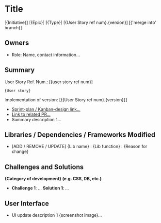 [comment]: # "Remove this Title section and insert Title information in 
PR Title form field above"
# Title
[{Initiative}] [{Epic}] [{Type}] [{User Story ref num}.{version}] [{'merge into' branch}]

## Owners
- Role: Name, contact information...

## Summary
User Story Ref. Num.: [{user story ref num}]
```
{User story}
```
Implementation of version: [{{User Story ref num}.{version}}]
- [Sprint-plan / Kanban-design link...]()
- [Link to related PR...]()
- Summary description 1...

## Libraries / Dependencies / Frameworks Modified
- [ADD / REMOVE / UPDATE] {Lib name} : {Lib function} : {Reason for change}

## Challenges and Solutions
**{Category of development} (e.g. CSS, DB, etc.)**
- **Challenge 1**: ... **Solution 1**: ...

## User Interface
- UI update description 1 {screenshot image}...